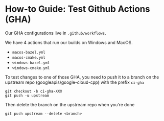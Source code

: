 # How-to Guide: Test Github Actions (GHA)

Our GHA configurations live in `.github/workflows`.

We have 4 actions that run our builds on Windows and MacOS.

- `macos-bazel.yml`
- `macos-cmake.yml`
- `windows-bazel.yml`
- `windows-cmake.yml`

To test changes to one of those GHA, you need to push it to a branch on the
upstream repo (googleapis/google-cloud-cpp) with the prefix `ci-gha`

```shell
git checkout -b ci-gha-XXX
git push -u upstream
```

Then delete the branch on the upstream repo when you're done

```shell
git push upstream --delete <branch>
```
